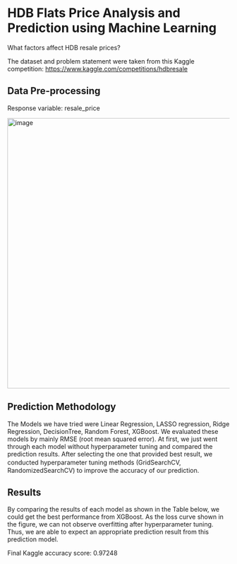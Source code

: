 # HDB Flats Price Analysis and Prediction using Machine Learning

What factors affect HDB resale prices?

The dataset and problem statement were taken from this Kaggle competition: https://www.kaggle.com/competitions/hdbresale

## Data Pre-processing
Response variable: resale_price

<img width="612" alt="image" src="https://user-images.githubusercontent.com/19891445/173773243-3b66b7f1-b5e8-4349-98e9-34e83fb00dc1.png">


## Prediction Methodology
The Models we have tried were Linear Regression, LASSO regression, Ridge Regression, DecisionTree, Random Forest, XGBoost. We evaluated these models by mainly RMSE (root mean squared error). At first, we just went through each model without hyperparameter tuning and compared the prediction results. After selecting the one that provided best result, we conducted hyperparameter tuning methods (GridSearchCV,　RandomizedSearchCV) to improve the accuracy of our prediction.

## Results
By comparing the results of each model as shown in the Table below, we could get the best performance from XGBoost. As the loss curve shown in the figure, we can not observe overfitting after hyperparameter tuning. Thus, we are able to expect an appropriate prediction result from this prediction model.

Final Kaggle accuracy score:  0.97248
